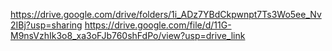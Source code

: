https://drive.google.com/drive/folders/1i_ADz7YBdCkpwnpt7Ts3Wo5ee_Nv2IBj?usp=sharing
https://drive.google.com/file/d/11G-M9nsVzhIk3o8_xa3oFJb760shFdPo/view?usp=drive_link
